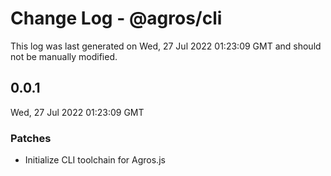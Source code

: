 # Change Log - @agros/cli

This log was last generated on Wed, 27 Jul 2022 01:23:09 GMT and should not be manually modified.

## 0.0.1
Wed, 27 Jul 2022 01:23:09 GMT

### Patches

- Initialize CLI toolchain for Agros.js

